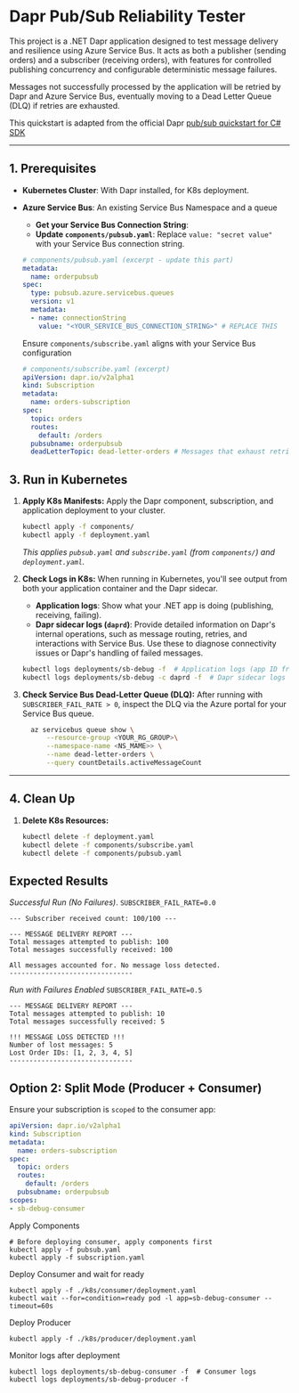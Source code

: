 # Dapr Pub/Sub Reliability Tester

This project is a .NET Dapr application designed to test message delivery and resilience using Azure Service Bus. It acts as both a publisher (sending orders) and a subscriber (receiving orders), with features for controlled publishing concurrency and configurable deterministic message failures.

Messages not successfully processed by the application will be retried by Dapr and Azure Service Bus, eventually moving to a Dead Letter Queue (DLQ) if retries are exhausted.

This quickstart is adapted from the official Dapr [pub/sub quickstart for C# SDK](https://github.com/dapr/quickstarts/tree/master/pub_sub/csharp/sdk)

---

## 1. Prerequisites

* **Kubernetes Cluster**: With Dapr installed, for K8s deployment.
* **Azure Service Bus**: An existing Service Bus Namespace and a queue 
    * **Get your Service Bus Connection String**:
    * **Update `components/pubsub.yaml`**: Replace `value: "secret value"` with your Service Bus connection string.

    ```yaml
    # components/pubsub.yaml (excerpt - update this part)
    metadata:
      name: orderpubsub
    spec:
      type: pubsub.azure.servicebus.queues
      version: v1
      metadata:
      - name: connectionString
        value: "<YOUR_SERVICE_BUS_CONNECTION_STRING>" # REPLACE THIS
    ```
    Ensure `components/subscribe.yaml` aligns with your Service Bus configuration
    ```yaml
    # components/subscribe.yaml (excerpt)
    apiVersion: dapr.io/v2alpha1
    kind: Subscription
    metadata:
      name: orders-subscription
    spec:
      topic: orders
      routes:
        default: /orders
      pubsubname: orderpubsub
      deadLetterTopic: dead-letter-orders # Messages that exhaust retries will go here.
    ```


## 3. Run in Kubernetes

1.  **Apply K8s Manifests:**
    Apply the Dapr component, subscription, and application deployment to your cluster.
    ```bash
    kubectl apply -f components/
    kubectl apply -f deployment.yaml
    ```
    *This applies `pubsub.yaml` and `subscribe.yaml` (from `components/`) and `deployment.yaml`.*
2.  **Check Logs in K8s:**
    When running in Kubernetes, you'll see output from both your application container and the Dapr sidecar.
    * **Application logs**: Show what your .NET app is doing (publishing, receiving, failing).
    * **Dapr sidecar logs (`daprd`)**: Provide detailed information on Dapr's internal operations, such as message routing, retries, and interactions with Service Bus. Use these to diagnose connectivity issues or Dapr's handling of failed messages.

    ```bash
    kubectl logs deployments/sb-debug -f  # Application logs (app ID from deployment.yaml)
    kubectl logs deployments/sb-debug -c daprd -f  # Dapr sidecar logs
    ```

3.  **Check Service Bus Dead-Letter Queue (DLQ):**
    After running with `SUBSCRIBER_FAIL_RATE > 0`, inspect the DLQ via the Azure portal for your Service Bus queue.

    ```bash
      az servicebus queue show \
          --resource-group <YOUR_RG_GROUP>\
          --namespace-name <NS_MAME>> \
          --name dead-letter-orders \
          --query countDetails.activeMessageCount  
    ```



---

## 4. Clean Up

1.  **Delete K8s Resources:**
    ```bash
    kubectl delete -f deployment.yaml
    kubectl delete -f components/subscribe.yaml
    kubectl delete -f components/pubsub.yaml
    ```

## Expected Results
*Successful Run (No Failures)*. `SUBSCRIBER_FAIL_RATE=0.0`

```
--- Subscriber received count: 100/100 ---

--- MESSAGE DELIVERY REPORT ---
Total messages attempted to publish: 100
Total messages successfully received: 100

All messages accounted for. No message loss detected.
-------------------------------
```

*Run with Failures Enabled* `SUBSCRIBER_FAIL_RATE=0.5`

```
--- MESSAGE DELIVERY REPORT ---
Total messages attempted to publish: 10
Total messages successfully received: 5

!!! MESSAGE LOSS DETECTED !!!
Number of lost messages: 5
Lost Order IDs: [1, 2, 3, 4, 5]
-------------------------------
```

## Option 2: Split Mode (Producer + Consumer)
Ensure your subscription is `scoped` to the consumer app: 

```yaml
apiVersion: dapr.io/v2alpha1
kind: Subscription
metadata:
  name: orders-subscription
spec:
  topic: orders
  routes:
    default: /orders
  pubsubname: orderpubsub
scopes:
- sb-debug-consumer
```

Apply Components
```
# Before deploying consumer, apply components first
kubectl apply -f pubsub.yaml
kubectl apply -f subscription.yaml
```

Deploy Consumer and wait for ready 

```
kubectl apply -f ./k8s/consumer/deployment.yaml
kubectl wait --for=condition=ready pod -l app=sb-debug-consumer --timeout=60s
```

Deploy Producer 

```
kubectl apply -f ./k8s/producer/deployment.yaml
```

Monitor logs after deployment
```
kubectl logs deployments/sb-debug-consumer -f  # Consumer logs
kubectl logs deployments/sb-debug-producer -f 
```